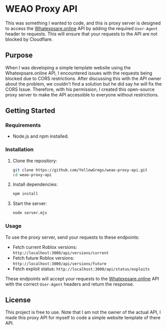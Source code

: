 # WEAO Proxy API

This was something I wanted to code, and this is proxy server is designed to access the [Whatexpsare.online](https://whatexpsare.online/) API by adding the required `User-Agent` header to requests. This will ensure that your requests to the API are not blocked by Cloudflare.

## Purpose

When I was developing a simple template website using the Whatexpsare.online API, I encountered issues with the requests being blocked due to CORS restrictions. After discussing this with the API owner about the problem, we couldn't find a solution but he did say he will fix the CORS Issue. Therefore, with his permission, I created this open-source proxy server to make the API accessible to everyone without restrictions.

## Getting Started

### Requirements

- Node.js and npm installed.

### Installation

1. Clone the repository:

    ```sh
    git clone https://github.com/YellowGregs/weao-proxy-api.git
    cd weao-proxy-api
    ```

2. Install dependencies:

    ```sh
    npm install
    ```

3. Start the server:

    ```sh
    node server.mjs
    ```

### Usage

To use the proxy server, send your requests to these endpoints:

- Fetch current Roblox versions: `http://localhost:3000/api/versions/current`
- Fetch future Roblox versions: `http://localhost:3000/api/versions/future`
- Fetch exploit status: `http://localhost:3000/api/status/exploits`

These endpoints will accept your requests to the [Whatexpsare.online](https://whatexpsare.online/) API with the correct `User-Agent` headers and return the response.

## License

This project is free to use. Note that I am not the owner of the actual API, I made this proxy API for myself to code a simple website template of there API.

